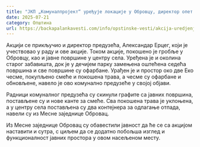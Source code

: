 ```yaml
---
title: "ЈКП „Комуналпројект“ уређује локације у Обровцу, директор опет на терену"
date: 2025-07-21
category: Општина
url: https://backapalankavesti.com/info/opstinske-vesti/akcija-uredjenja-obrovca-jkp/
---
```


Акцији се прикључио и директор предузећа, Александар Ерцег, који је учествовао у раду и ове акције. Током акције, покошено је гробље у Обровцу, као и јавне површине у центру села. Уређена је и околина старог забавишта, док је у дечијем парку замењена оштећена седећа површина и све површине су офарбане. Урађен је и простор око две Еко чесме, покупљено смеће и покошена трава, а чесме су офарбане и обновљене, навело је ово комунално предузеће у својој објави.

Радници комуналног предузећа су скинули графите са јавних површина, постављене су и нове канте за смеће. Сва покошена трава је уклоњена, а у центру села постављена су два контејнера за одлагање отпада, навели су из Месне заједнице Обровац.

Из Месне заједнице Обровац су обавестили јавност да ће се са акцијом наставити и сутра, с циљем да се додатно побољша изглед и функционалност јавних простора у овом насељеном месту.
